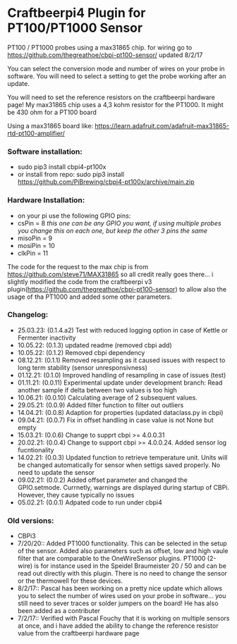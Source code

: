 # Craftbeerpi4 Plugin for PT100/PT1000 Sensor

PT100 / PT1000 probes using a max31865 chip.  for wiring go to https://github.com/thegreathoe/cbpi-pt100-sensor/ updated 8/2/17

You can select the conversion mode and number of wires on your probe in software.  You will need to select a setting to get the probe working after an update.

You will need to set the reference resistors on the craftbeerpi hardware page!  My max31865 chip uses a 4,3 kohm resistor for the PT1000. It might be 430 ohm for a PT100 board

Using a max31865 board like: https://learn.adafruit.com/adafruit-max31865-rtd-pt100-amplifier/

### Software installation:

- sudo pip3 install cbpi4-pt100x
- or install from repo: sudo pip3 install https://github.com/PiBrewing/cbpi4-pt100x/archive/main.zip


### Hardware Installation:

- on your pi use the following GPIO pins:
- csPin = 8  *this one can be any GPIO you want, if using multiple probes you change this on each one, but keep the other 3 pins the same*
- misoPin = 9
- mosiPin = 10
- clkPin = 11



The code for the request to the max chip is from https://github.com/steve71/MAX31865 so all credit really goes there... i slightly modified the code from the craftbeerpi v3 plugin(https://github.com/thegreathoe/cbpi-pt100-sensor) to allow also the usage of tha PT1000 and added some other parameters.

### Changelog:

- 25.03.23: (0.1.4.a2) Test with reduced logging option in case of Kettle or Fermenter inactivity
- 10.05.22: (0.1.3) updated readme (removed cbpi add)
- 10.05.22: (0.1.2) Removed cbpi dependency
- 08.12.21: (0.1.1) Removed resampling as it caused issues with respect to long term stability (sensor unresponsivness)
- 01.12.21: (0.1.0) Improved handling of resampling in case of issues (test)	
- 01.11.21: (0.0.11) Experimental update under development branch: Read another sample if delta between two values is too high
- 10.06.21: (0.0.10) Calculating average of 2 subsequent values.
- 29.05.21: (0.0.9) Added filter function to filter out outliers
- 14.04.21: (0.0.8) Adaption for properties (updated dataclass.py in cbpi)
- 09.04.21: (0.0.7) Fix in offset handling in case value is not None but empty
- 15.03.21: (0.0.6) Change to supprt cbpi >= 4.0.0.31
- 20.02.21: (0.0.4) Change to support cbpi >= 4.0.0.24. Added sensor log fucntionality
- 14.02.21: (0.0.3) Updated function to retrieve temperature unit. Units will be changed automatically for sensor when settigs saved properly. No need to update the sensor 
- 09.02.21: (0.0.2) Added offset parameter and changed the GPIO.setmode. Currnetly, warnings are displayed during startup of CBPi. However, they cause typically no issues
- 05.02.21: (0.0.1) Adpated code to run under cbpi4

### Old versions:

- CBPi3
- 7/20/20:: Added PT1000 functionality. This can be selected in the setup of the sensor. Added also parameters such as offset, low and high vaule filter that are comparable to the OneWireSensor plugins. PT1000 (2-wire) is for instance used in the Speidel Braumeister 20 / 50 and can be read out directly with this plugin. There is no need to change the sensor or the thermowell for these devices.
- 8/2/17:: Pascal has been working on a pretty nice update which allows you to select the number of wires used on your probe in software... you still need to sever traces or solder jumpers on the board!  He has also been added as a contributer
- 7/2/17:: Verified with Pascal Fouchy that it is working on multiple sensors at once, and i have added the ability to change the reference resistor value from the craftbeerpi hardware page


